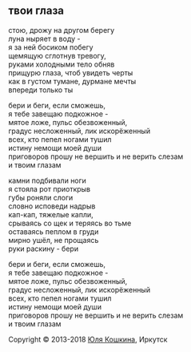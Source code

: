 ## твои глаза

стою, дрожу на другом берегу     
луна ныряет в воду -   
я за ней босиком побегу     
щемящую сглотнув тревогу,    
руками холодными тело обняв  
прищурю глаза, чтоб увидеть черты      
как в густом тумане, дурмане мечты  
впереди только ты

бери и беги, если сможешь,  
я тебе завещаю подкожное -   
мятое ложе, пульс обезвоженный,  
градус несложенный, лик искорёженный  
всех, кто пепел ногами тушил  
истину немощи моей души  
приговоров прошу не вершить и не верить слезам  
и твоим глазам  

камни подбивали ноги  
я стояла рот приоткрыв  
губы роняли слоги  
словно исповеди надрыв  
кап-кап, тяжелые капли,   
срываясь со щек и теряясь во тьме  
оставаясь пеплом в груди   
мирно ушёл, не прощаясь  
руки раскину - бери  

бери и беги, если сможешь,  
я тебе завещаю подкожное -   
мятое ложе, пульс обезвоженный,  
градус несложенный, лик искорёженный  
всех, кто пепел ногами тушил  
истину немощи моей души  
приговоров прошу не вершить и не верить слезам  
и твоим глазам   

Copyright © 2013-2018 [Юля Кошкина](https://vk.com/koshkamoroshka), Иркутск
